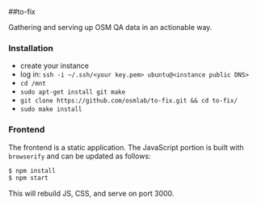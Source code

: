 ##to-fix

Gathering and serving up OSM QA data in an actionable way.

### Installation
- create your instance
- log in: `ssh -i ~/.ssh/<your key.pem> ubuntu@<instance public DNS>`
- `cd /mnt`
- `sudo apt-get install git make`
- `git clone https://github.com/osmlab/to-fix.git && cd to-fix/`
- `sudo make install`

### Frontend

The frontend is a static application. The JavaScript portion is built with
`browserify` and can be updated as follows:

```sh
$ npm install
$ npm start
```

This will rebuild JS, CSS, and serve on port 3000.
